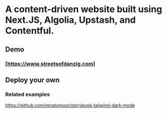 # A content-driven website built using Next.JS, Algolia, Upstash, and Contentful.


## Demo

### [https://www.streetsofdanzig.com]

## Deploy your own


### Related examples

https://github.com/renatomoor/storybook-tailwind-dark-mode